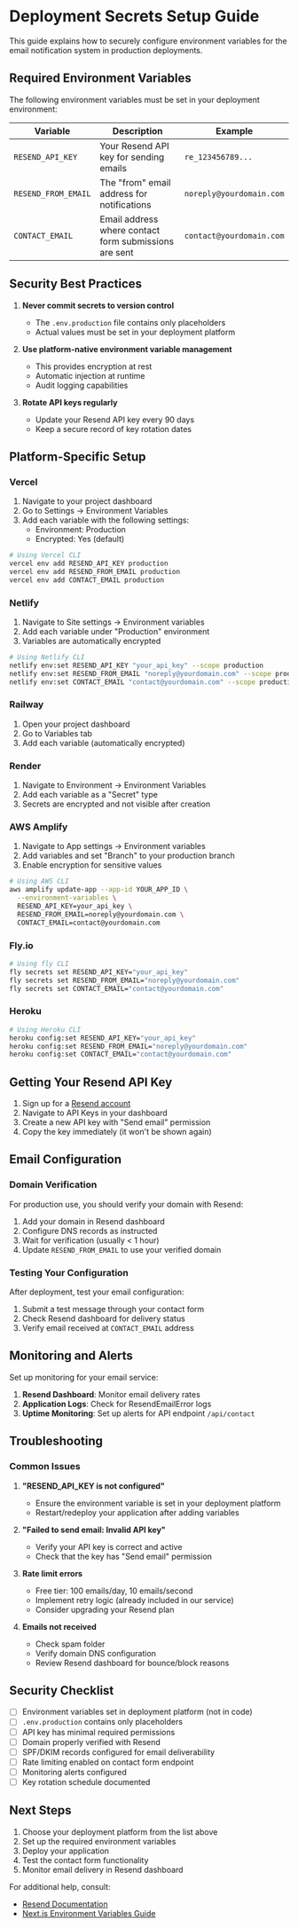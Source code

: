 # Deployment Secrets Setup Guide

This guide explains how to securely configure environment variables for the email notification system in production deployments.

## Required Environment Variables

The following environment variables must be set in your deployment environment:

| Variable | Description | Example |
|----------|-------------|---------|
| `RESEND_API_KEY` | Your Resend API key for sending emails | `re_123456789...` |
| `RESEND_FROM_EMAIL` | The "from" email address for notifications | `noreply@yourdomain.com` |
| `CONTACT_EMAIL` | Email address where contact form submissions are sent | `contact@yourdomain.com` |

## Security Best Practices

1. **Never commit secrets to version control**
   - The `.env.production` file contains only placeholders
   - Actual values must be set in your deployment platform

2. **Use platform-native environment variable management**
   - This provides encryption at rest
   - Automatic injection at runtime
   - Audit logging capabilities

3. **Rotate API keys regularly**
   - Update your Resend API key every 90 days
   - Keep a secure record of key rotation dates

## Platform-Specific Setup

### Vercel

1. Navigate to your project dashboard
2. Go to Settings → Environment Variables
3. Add each variable with the following settings:
   - Environment: Production
   - Encrypted: Yes (default)

```bash
# Using Vercel CLI
vercel env add RESEND_API_KEY production
vercel env add RESEND_FROM_EMAIL production
vercel env add CONTACT_EMAIL production
```

### Netlify

1. Navigate to Site settings → Environment variables
2. Add each variable under "Production" environment
3. Variables are automatically encrypted

```bash
# Using Netlify CLI
netlify env:set RESEND_API_KEY "your_api_key" --scope production
netlify env:set RESEND_FROM_EMAIL "noreply@yourdomain.com" --scope production
netlify env:set CONTACT_EMAIL "contact@yourdomain.com" --scope production
```

### Railway

1. Open your project dashboard
2. Go to Variables tab
3. Add each variable (automatically encrypted)

### Render

1. Navigate to Environment → Environment Variables
2. Add each variable as a "Secret" type
3. Secrets are encrypted and not visible after creation

### AWS Amplify

1. Navigate to App settings → Environment variables
2. Add variables and set "Branch" to your production branch
3. Enable encryption for sensitive values

```bash
# Using AWS CLI
aws amplify update-app --app-id YOUR_APP_ID \
  --environment-variables \
  RESEND_API_KEY=your_api_key \
  RESEND_FROM_EMAIL=noreply@yourdomain.com \
  CONTACT_EMAIL=contact@yourdomain.com
```

### Fly.io

```bash
# Using fly CLI
fly secrets set RESEND_API_KEY="your_api_key"
fly secrets set RESEND_FROM_EMAIL="noreply@yourdomain.com"
fly secrets set CONTACT_EMAIL="contact@yourdomain.com"
```

### Heroku

```bash
# Using Heroku CLI
heroku config:set RESEND_API_KEY="your_api_key"
heroku config:set RESEND_FROM_EMAIL="noreply@yourdomain.com"
heroku config:set CONTACT_EMAIL="contact@yourdomain.com"
```

## Getting Your Resend API Key

1. Sign up for a [Resend account](https://resend.com)
2. Navigate to API Keys in your dashboard
3. Create a new API key with "Send email" permission
4. Copy the key immediately (it won't be shown again)

## Email Configuration

### Domain Verification

For production use, you should verify your domain with Resend:

1. Add your domain in Resend dashboard
2. Configure DNS records as instructed
3. Wait for verification (usually < 1 hour)
4. Update `RESEND_FROM_EMAIL` to use your verified domain

### Testing Your Configuration

After deployment, test your email configuration:

1. Submit a test message through your contact form
2. Check Resend dashboard for delivery status
3. Verify email received at `CONTACT_EMAIL` address

## Monitoring and Alerts

Set up monitoring for your email service:

1. **Resend Dashboard**: Monitor email delivery rates
2. **Application Logs**: Check for ResendEmailError logs
3. **Uptime Monitoring**: Set up alerts for API endpoint `/api/contact`

## Troubleshooting

### Common Issues

1. **"RESEND_API_KEY is not configured"**
   - Ensure the environment variable is set in your deployment platform
   - Restart/redeploy your application after adding variables

2. **"Failed to send email: Invalid API key"**
   - Verify your API key is correct and active
   - Check that the key has "Send email" permission

3. **Rate limit errors**
   - Free tier: 100 emails/day, 10 emails/second
   - Implement retry logic (already included in our service)
   - Consider upgrading your Resend plan

4. **Emails not received**
   - Check spam folder
   - Verify domain DNS configuration
   - Review Resend dashboard for bounce/block reasons

## Security Checklist

- [ ] Environment variables set in deployment platform (not in code)
- [ ] `.env.production` contains only placeholders
- [ ] API key has minimal required permissions
- [ ] Domain properly verified with Resend
- [ ] SPF/DKIM records configured for email deliverability
- [ ] Rate limiting enabled on contact form endpoint
- [ ] Monitoring alerts configured
- [ ] Key rotation schedule documented

## Next Steps

1. Choose your deployment platform from the list above
2. Set up the required environment variables
3. Deploy your application
4. Test the contact form functionality
5. Monitor email delivery in Resend dashboard

For additional help, consult:
- [Resend Documentation](https://resend.com/docs)
- [Next.js Environment Variables Guide](https://nextjs.org/docs/app/building-your-application/configuring/environment-variables)